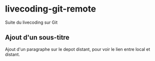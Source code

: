 # livecoding-git-remote

Suite du livecoding sur Git

## Ajout d'un sous-titre

Ajout d'un paragraphe sur le depot distant, pour voir le lien entre local et distant.
